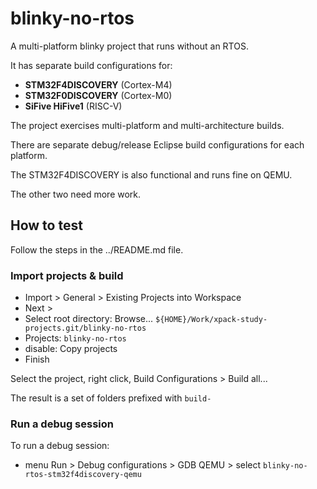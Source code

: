 # blinky-no-rtos

A multi-platform blinky project that runs without an RTOS.

It has separate build configurations for:

- **STM32F4DISCOVERY** (Cortex-M4)
- **STM32F0DISCOVERY** (Cortex-M0)
- **SiFive HiFive1** (RISC-V)

The project exercises multi-platform and multi-architecture builds.

There are separate debug/release Eclipse build configurations for each
platform.

The STM32F4DISCOVERY is also functional and runs fine on QEMU.

The other two need more work.

## How to test
Follow the steps in the ../README.md file.

### Import projects & build

- Import > General > Existing Projects into Workspace
- Next >
- Select root directory: Browse... `${HOME}/Work/xpack-study-projects.git/blinky-no-rtos`
- Projects: `blinky-no-rtos`
- disable: Copy projects
- Finish

Select the project, right click, Build Configurations > Build all...

The result is a set of folders prefixed with `build-`

### Run a debug session

To run a debug session:

- menu Run > Debug configurations > GDB QEMU > select `blinky-no-rtos-stm32f4discovery-qemu`
